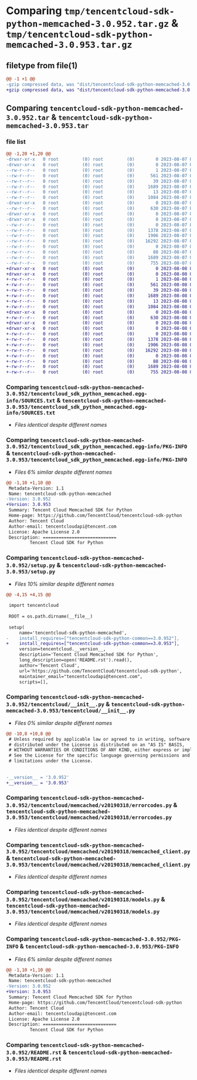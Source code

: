 # Comparing `tmp/tencentcloud-sdk-python-memcached-3.0.952.tar.gz` & `tmp/tencentcloud-sdk-python-memcached-3.0.953.tar.gz`

## filetype from file(1)

```diff
@@ -1 +1 @@
-gzip compressed data, was "dist/tencentcloud-sdk-python-memcached-3.0.952.tar", last modified: Mon Aug  7 08:57:36 2023, max compression
+gzip compressed data, was "dist/tencentcloud-sdk-python-memcached-3.0.953.tar", last modified: Tue Aug  8 00:28:32 2023, max compression
```

## Comparing `tencentcloud-sdk-python-memcached-3.0.952.tar` & `tencentcloud-sdk-python-memcached-3.0.953.tar`

### file list

```diff
@@ -1,20 +1,20 @@
-drwxr-xr-x   0 root         (0) root         (0)        0 2023-08-07 08:57:36.000000 tencentcloud-sdk-python-memcached-3.0.952/
-drwxr-xr-x   0 root         (0) root         (0)        0 2023-08-07 08:57:36.000000 tencentcloud-sdk-python-memcached-3.0.952/tencentcloud_sdk_python_memcached.egg-info/
--rw-r--r--   0 root         (0) root         (0)        1 2023-08-07 08:57:36.000000 tencentcloud-sdk-python-memcached-3.0.952/tencentcloud_sdk_python_memcached.egg-info/dependency_links.txt
--rw-r--r--   0 root         (0) root         (0)      561 2023-08-07 08:57:36.000000 tencentcloud-sdk-python-memcached-3.0.952/tencentcloud_sdk_python_memcached.egg-info/SOURCES.txt
--rw-r--r--   0 root         (0) root         (0)       39 2023-08-07 08:57:36.000000 tencentcloud-sdk-python-memcached-3.0.952/tencentcloud_sdk_python_memcached.egg-info/requires.txt
--rw-r--r--   0 root         (0) root         (0)     1689 2023-08-07 08:57:36.000000 tencentcloud-sdk-python-memcached-3.0.952/tencentcloud_sdk_python_memcached.egg-info/PKG-INFO
--rw-r--r--   0 root         (0) root         (0)       13 2023-08-07 08:57:36.000000 tencentcloud-sdk-python-memcached-3.0.952/tencentcloud_sdk_python_memcached.egg-info/top_level.txt
--rw-r--r--   0 root         (0) root         (0)     1084 2023-08-07 08:57:36.000000 tencentcloud-sdk-python-memcached-3.0.952/setup.py
-drwxr-xr-x   0 root         (0) root         (0)        0 2023-08-07 08:57:36.000000 tencentcloud-sdk-python-memcached-3.0.952/tencentcloud/
--rw-r--r--   0 root         (0) root         (0)      630 2023-08-07 08:57:36.000000 tencentcloud-sdk-python-memcached-3.0.952/tencentcloud/__init__.py
-drwxr-xr-x   0 root         (0) root         (0)        0 2023-08-07 08:57:36.000000 tencentcloud-sdk-python-memcached-3.0.952/tencentcloud/memcached/
-drwxr-xr-x   0 root         (0) root         (0)        0 2023-08-07 08:57:36.000000 tencentcloud-sdk-python-memcached-3.0.952/tencentcloud/memcached/v20190318/
--rw-r--r--   0 root         (0) root         (0)        0 2023-08-07 08:57:36.000000 tencentcloud-sdk-python-memcached-3.0.952/tencentcloud/memcached/v20190318/__init__.py
--rw-r--r--   0 root         (0) root         (0)     1378 2023-08-07 08:57:36.000000 tencentcloud-sdk-python-memcached-3.0.952/tencentcloud/memcached/v20190318/errorcodes.py
--rw-r--r--   0 root         (0) root         (0)     1906 2023-08-07 08:57:36.000000 tencentcloud-sdk-python-memcached-3.0.952/tencentcloud/memcached/v20190318/memcached_client.py
--rw-r--r--   0 root         (0) root         (0)    16292 2023-08-07 08:57:36.000000 tencentcloud-sdk-python-memcached-3.0.952/tencentcloud/memcached/v20190318/models.py
--rw-r--r--   0 root         (0) root         (0)        0 2023-08-07 08:57:36.000000 tencentcloud-sdk-python-memcached-3.0.952/tencentcloud/memcached/__init__.py
--rw-r--r--   0 root         (0) root         (0)       88 2023-08-07 08:57:36.000000 tencentcloud-sdk-python-memcached-3.0.952/setup.cfg
--rw-r--r--   0 root         (0) root         (0)     1689 2023-08-07 08:57:36.000000 tencentcloud-sdk-python-memcached-3.0.952/PKG-INFO
--rw-r--r--   0 root         (0) root         (0)      755 2023-08-07 08:57:36.000000 tencentcloud-sdk-python-memcached-3.0.952/README.rst
+drwxr-xr-x   0 root         (0) root         (0)        0 2023-08-08 00:28:32.000000 tencentcloud-sdk-python-memcached-3.0.953/
+drwxr-xr-x   0 root         (0) root         (0)        0 2023-08-08 00:28:32.000000 tencentcloud-sdk-python-memcached-3.0.953/tencentcloud_sdk_python_memcached.egg-info/
+-rw-r--r--   0 root         (0) root         (0)        1 2023-08-08 00:28:32.000000 tencentcloud-sdk-python-memcached-3.0.953/tencentcloud_sdk_python_memcached.egg-info/dependency_links.txt
+-rw-r--r--   0 root         (0) root         (0)      561 2023-08-08 00:28:32.000000 tencentcloud-sdk-python-memcached-3.0.953/tencentcloud_sdk_python_memcached.egg-info/SOURCES.txt
+-rw-r--r--   0 root         (0) root         (0)       39 2023-08-08 00:28:32.000000 tencentcloud-sdk-python-memcached-3.0.953/tencentcloud_sdk_python_memcached.egg-info/requires.txt
+-rw-r--r--   0 root         (0) root         (0)     1689 2023-08-08 00:28:32.000000 tencentcloud-sdk-python-memcached-3.0.953/tencentcloud_sdk_python_memcached.egg-info/PKG-INFO
+-rw-r--r--   0 root         (0) root         (0)       13 2023-08-08 00:28:32.000000 tencentcloud-sdk-python-memcached-3.0.953/tencentcloud_sdk_python_memcached.egg-info/top_level.txt
+-rw-r--r--   0 root         (0) root         (0)     1084 2023-08-08 00:28:32.000000 tencentcloud-sdk-python-memcached-3.0.953/setup.py
+drwxr-xr-x   0 root         (0) root         (0)        0 2023-08-08 00:28:32.000000 tencentcloud-sdk-python-memcached-3.0.953/tencentcloud/
+-rw-r--r--   0 root         (0) root         (0)      630 2023-08-08 00:28:32.000000 tencentcloud-sdk-python-memcached-3.0.953/tencentcloud/__init__.py
+drwxr-xr-x   0 root         (0) root         (0)        0 2023-08-08 00:28:32.000000 tencentcloud-sdk-python-memcached-3.0.953/tencentcloud/memcached/
+drwxr-xr-x   0 root         (0) root         (0)        0 2023-08-08 00:28:32.000000 tencentcloud-sdk-python-memcached-3.0.953/tencentcloud/memcached/v20190318/
+-rw-r--r--   0 root         (0) root         (0)        0 2023-08-08 00:28:32.000000 tencentcloud-sdk-python-memcached-3.0.953/tencentcloud/memcached/v20190318/__init__.py
+-rw-r--r--   0 root         (0) root         (0)     1378 2023-08-08 00:28:32.000000 tencentcloud-sdk-python-memcached-3.0.953/tencentcloud/memcached/v20190318/errorcodes.py
+-rw-r--r--   0 root         (0) root         (0)     1906 2023-08-08 00:28:32.000000 tencentcloud-sdk-python-memcached-3.0.953/tencentcloud/memcached/v20190318/memcached_client.py
+-rw-r--r--   0 root         (0) root         (0)    16292 2023-08-08 00:28:32.000000 tencentcloud-sdk-python-memcached-3.0.953/tencentcloud/memcached/v20190318/models.py
+-rw-r--r--   0 root         (0) root         (0)        0 2023-08-08 00:28:32.000000 tencentcloud-sdk-python-memcached-3.0.953/tencentcloud/memcached/__init__.py
+-rw-r--r--   0 root         (0) root         (0)       88 2023-08-08 00:28:32.000000 tencentcloud-sdk-python-memcached-3.0.953/setup.cfg
+-rw-r--r--   0 root         (0) root         (0)     1689 2023-08-08 00:28:32.000000 tencentcloud-sdk-python-memcached-3.0.953/PKG-INFO
+-rw-r--r--   0 root         (0) root         (0)      755 2023-08-08 00:28:32.000000 tencentcloud-sdk-python-memcached-3.0.953/README.rst
```

### Comparing `tencentcloud-sdk-python-memcached-3.0.952/tencentcloud_sdk_python_memcached.egg-info/SOURCES.txt` & `tencentcloud-sdk-python-memcached-3.0.953/tencentcloud_sdk_python_memcached.egg-info/SOURCES.txt`

 * *Files identical despite different names*

### Comparing `tencentcloud-sdk-python-memcached-3.0.952/tencentcloud_sdk_python_memcached.egg-info/PKG-INFO` & `tencentcloud-sdk-python-memcached-3.0.953/tencentcloud_sdk_python_memcached.egg-info/PKG-INFO`

 * *Files 6% similar despite different names*

```diff
@@ -1,10 +1,10 @@
 Metadata-Version: 1.1
 Name: tencentcloud-sdk-python-memcached
-Version: 3.0.952
+Version: 3.0.953
 Summary: Tencent Cloud Memcached SDK for Python
 Home-page: https://github.com/TencentCloud/tencentcloud-sdk-python
 Author: Tencent Cloud
 Author-email: tencentcloudapi@tencent.com
 License: Apache License 2.0
 Description: ============================
         Tencent Cloud SDK for Python
```

### Comparing `tencentcloud-sdk-python-memcached-3.0.952/setup.py` & `tencentcloud-sdk-python-memcached-3.0.953/setup.py`

 * *Files 10% similar despite different names*

```diff
@@ -4,15 +4,15 @@
 
 import tencentcloud
 
 ROOT = os.path.dirname(__file__)
 
 setup(
     name='tencentcloud-sdk-python-memcached',
-    install_requires=["tencentcloud-sdk-python-common==3.0.952"],
+    install_requires=["tencentcloud-sdk-python-common==3.0.953"],
     version=tencentcloud.__version__,
     description='Tencent Cloud Memcached SDK for Python',
     long_description=open('README.rst').read(),
     author='Tencent Cloud',
     url='https://github.com/TencentCloud/tencentcloud-sdk-python',
     maintainer_email="tencentcloudapi@tencent.com",
     scripts=[],
```

### Comparing `tencentcloud-sdk-python-memcached-3.0.952/tencentcloud/__init__.py` & `tencentcloud-sdk-python-memcached-3.0.953/tencentcloud/__init__.py`

 * *Files 0% similar despite different names*

```diff
@@ -10,8 +10,8 @@
 # Unless required by applicable law or agreed to in writing, software
 # distributed under the License is distributed on an "AS IS" BASIS,
 # WITHOUT WARRANTIES OR CONDITIONS OF ANY KIND, either express or implied.
 # See the License for the specific language governing permissions and
 # limitations under the License.
 
 
-__version__ = '3.0.952'
+__version__ = '3.0.953'
```

### Comparing `tencentcloud-sdk-python-memcached-3.0.952/tencentcloud/memcached/v20190318/errorcodes.py` & `tencentcloud-sdk-python-memcached-3.0.953/tencentcloud/memcached/v20190318/errorcodes.py`

 * *Files identical despite different names*

### Comparing `tencentcloud-sdk-python-memcached-3.0.952/tencentcloud/memcached/v20190318/memcached_client.py` & `tencentcloud-sdk-python-memcached-3.0.953/tencentcloud/memcached/v20190318/memcached_client.py`

 * *Files identical despite different names*

### Comparing `tencentcloud-sdk-python-memcached-3.0.952/tencentcloud/memcached/v20190318/models.py` & `tencentcloud-sdk-python-memcached-3.0.953/tencentcloud/memcached/v20190318/models.py`

 * *Files identical despite different names*

### Comparing `tencentcloud-sdk-python-memcached-3.0.952/PKG-INFO` & `tencentcloud-sdk-python-memcached-3.0.953/PKG-INFO`

 * *Files 6% similar despite different names*

```diff
@@ -1,10 +1,10 @@
 Metadata-Version: 1.1
 Name: tencentcloud-sdk-python-memcached
-Version: 3.0.952
+Version: 3.0.953
 Summary: Tencent Cloud Memcached SDK for Python
 Home-page: https://github.com/TencentCloud/tencentcloud-sdk-python
 Author: Tencent Cloud
 Author-email: tencentcloudapi@tencent.com
 License: Apache License 2.0
 Description: ============================
         Tencent Cloud SDK for Python
```

### Comparing `tencentcloud-sdk-python-memcached-3.0.952/README.rst` & `tencentcloud-sdk-python-memcached-3.0.953/README.rst`

 * *Files identical despite different names*

